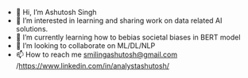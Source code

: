 - 👋 Hi, I’m Ashutosh Singh 
- 👀 I’m interested in learning and sharing work on data related AI solutions.
- 🌱 I’m currently learning how to bebias societal biases in BERT model
- 💞️ I’m looking to collaborate on ML/DL/NLP 
- 📫 How to reach me smilingashutosh@gmail.com /https://www.linkedin.com/in/analystashutosh/

<!---
smilingashutosh/smilingashutosh is a ✨ special ✨ repository because its `README.md` (this file) appears on your GitHub profile.
You can click the Preview link to take a look at your changes.
--->
